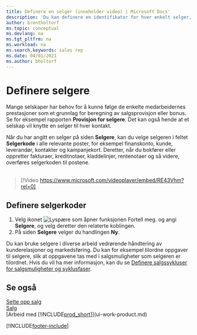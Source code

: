 ```yaml
---
title: Definere en selger (inneholder video) | Microsoft Docs'
description: 'Du kan definere en identifikator for hver enkelt selger, slik at du kan spore prestasjonen til en person eller tilordne en selger til en kontakt.'
author: brentholtorf
ms.topic: conceptual
ms.devlang: na
ms.tgt_pltfrm: na
ms.workload: na
ms.search.keywords: sales rep
ms.date: 04/01/2021
ms.author: bholtorf
---
```

# <a name="set-up-salespeople"></a>Definere selgere

Mange selskaper har behov for å kunne følge de enkelte medarbeidernes prestasjoner som et grunnlag for beregning av salgsprovisjon eller bonus. Se for eksempel rapporten **Provisjon for selgere**. Det kan også hende at et selskap vil knytte en selger til hver kontakt.

Når du har angitt en selger på siden **Selgere**, kan du velge selgeren i feltet **Selgerkode** i alle relevante poster, for eksempel finanskonto, kunde, leverandør, kontakter og kampanjekort. Deretter, når du bokfører eller oppretter fakturaer, kreditnotaer, kladdelinjer, rentenotaer og så videre, overføres selgerkoden til postene.
<br><br>  
> [!Video https://www.microsoft.com/videoplayer/embed/RE43Vhm?rel=0]

## <a name="to-set-up-a-salesperson-code"></a>Definere selgerkoder

1. Velg ikonet ![Lyspære som åpner funksjonen Fortell meg.](media/ui-search/search_small.png "Fortell hva du vil gjøre") og angi **Selgere**, og velg deretter den relaterte koblingen.
2. På siden **Selgere** velger du handlingen **Ny**.

Du kan bruke selgere i diverse arbeid vedrørende håndtering av kunderelasjoner og markedsføring. Du kan for eksempel tilordne oppgaver til selgere, slik at oppgavene tas med i salgsmuligheter som selgeren er tilordnet. Hvis du vil ha mer informasjon, kan du se [Definere salgssykluser for salgsmuligheter og syklusfaser](marketing-how-setup-opportunity-sales-cycles-stages.md).

## <a name="see-also"></a>Se også

[Sette opp salg](sales-setup-sales.md)  
[Salg](sales-manage-sales.md)  
[Arbeid med [!INCLUDE[prod_short](includes/prod_short.md)]](ui-work-product.md)  


[!INCLUDE[footer-include](includes/footer-banner.md)]
